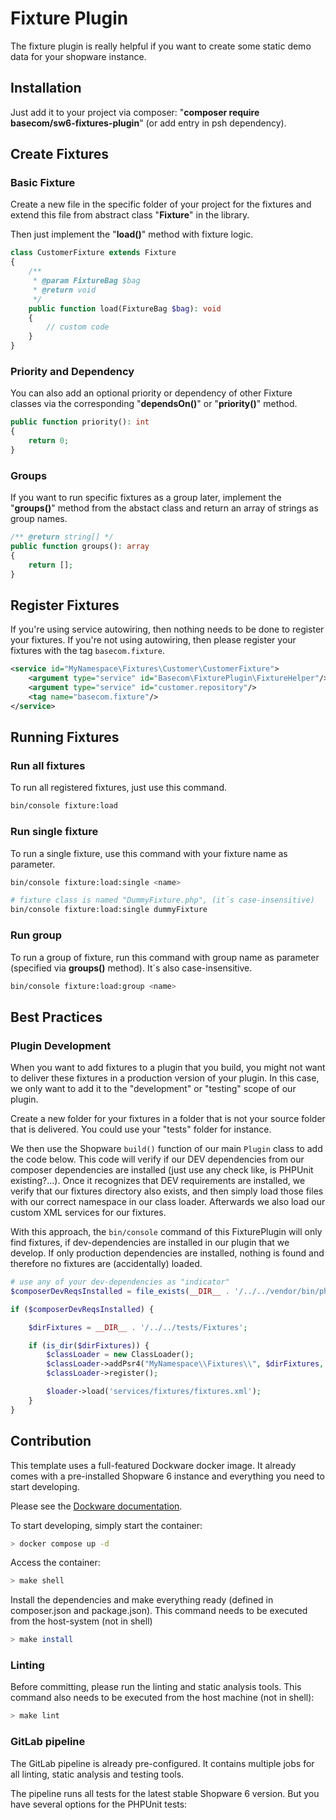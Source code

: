 # Fixture Plugin

The fixture plugin is really helpful if you want to create some static demo data for your shopware instance.

## Installation

Just add it to your project via composer: "**composer require basecom/sw6-fixtures-plugin**" (or add entry in psh dependency).


## Create Fixtures

### Basic Fixture
Create a new file in the specific folder of your project for the fixtures and extend this file from abstract class "**Fixture**" in the library.

Then just implement the "**load()**" method with fixture logic.

```php 
class CustomerFixture extends Fixture
{
    /**
     * @param FixtureBag $bag
     * @return void
     */
    public function load(FixtureBag $bag): void
    {
        // custom code 
    }
}
```

### Priority and Dependency
You can also add an optional priority or dependency of other Fixture classes via the corresponding "**dependsOn()**" or "**priority()**" method.

```php 
public function priority(): int
{
    return 0;
}
```


### Groups
If you want to run specific fixtures as a group later, implement the "**groups()**" method from the abstact class and return an array of strings as group names.

```php 
/** @return string[] */
public function groups(): array
{
    return [];
}
```


## Register Fixtures
If you're using service autowiring, then nothing needs to be done to register your fixtures.
If you're not using autowiring, then please register your fixtures with the tag `basecom.fixture`.


```xml
<service id="MyNamespace\Fixtures\Customer\CustomerFixture">
    <argument type="service" id="Basecom\FixturePlugin\FixtureHelper"/>
    <argument type="service" id="customer.repository"/>
    <tag name="basecom.fixture"/>
</service>
```


## Running Fixtures

### Run all fixtures
To run all registered fixtures, just use this command.
```bash
bin/console fixture:load
```

### Run single fixture
To run a single fixture, use this command with your fixture name as parameter.

```bash
bin/console fixture:load:single <name>

# fixture class is named "DummyFixture.php", (it´s case-insensitive)
bin/console fixture:load:single dummyFixture
```

### Run group
To run a group of fixture, run this command with group name as parameter (specified via **groups()** method). It´s also case-insensitive.

```bash
bin/console fixture:load:group <name>
```




## Best Practices

### Plugin Development
When you want to add fixtures to a plugin that you build, you might not want to deliver these fixtures in a production version of your plugin.
In this case, we only want to add it to the "development" or "testing" scope of our plugin.

Create a new folder for your fixtures in a folder that is not your source folder that is delivered.
You could use your "tests" folder for instance.

We then use the Shopware `build()` function of our main `Plugin` class to add the code below.
This code will verify if our DEV dependencies from our composer dependencies are installed (just use any check like, is PHPUnit existing?...).
Once it recognizes that DEV requirements are installed, we verify that our fixtures directory also exists, and then simply load
those files with our correct namespace in our class loader.
Afterwards we also load our custom XML services for our fixtures.

With this approach, the `bin/console` command of this FixturePlugin will only find fixtures, if dev-dependencies are installed in our plugin that we develop.
If only production dependencies are installed, nothing is found and therefore no fixtures are (accidentally) loaded.

```php 
# use any of your dev-dependencies as "indicator"
$composerDevReqsInstalled = file_exists(__DIR__ . '/../../vendor/bin/phpunit');

if ($composerDevReqsInstalled) {

    $dirFixtures = __DIR__ . '/../../tests/Fixtures';

    if (is_dir($dirFixtures)) {
        $classLoader = new ClassLoader();
        $classLoader->addPsr4("MyNamespace\\Fixtures\\", $dirFixtures, true);
        $classLoader->register();

        $loader->load('services/fixtures/fixtures.xml');
    }
}
```




## Contribution
This template uses a full-featured Dockware docker image. It already comes with a pre-installed Shopware 6 instance and everything you need to start developing.

Please see the [Dockware documentation](https://dockware.io/docs).

To start developing, simply start the container:
```bash
> docker compose up -d
```

Access the container:
```bash
> make shell
```

Install the dependencies and make everything ready (defined in composer.json and package.json). This command needs to be
executed from the host-system (not in shell)
```bash
> make install
```

### Linting
Before committing, please run the linting and static analysis tools. This command also needs to be executed from the
host machine (not in shell):
```bash
> make lint
```


### GitLab pipeline
The GitLab pipeline is already pre-configured. It contains multiple jobs for all linting, static analysis and testing tools.

The pipeline runs all tests for the latest stable Shopware 6 version. But you have several options for the PHPUnit tests:

